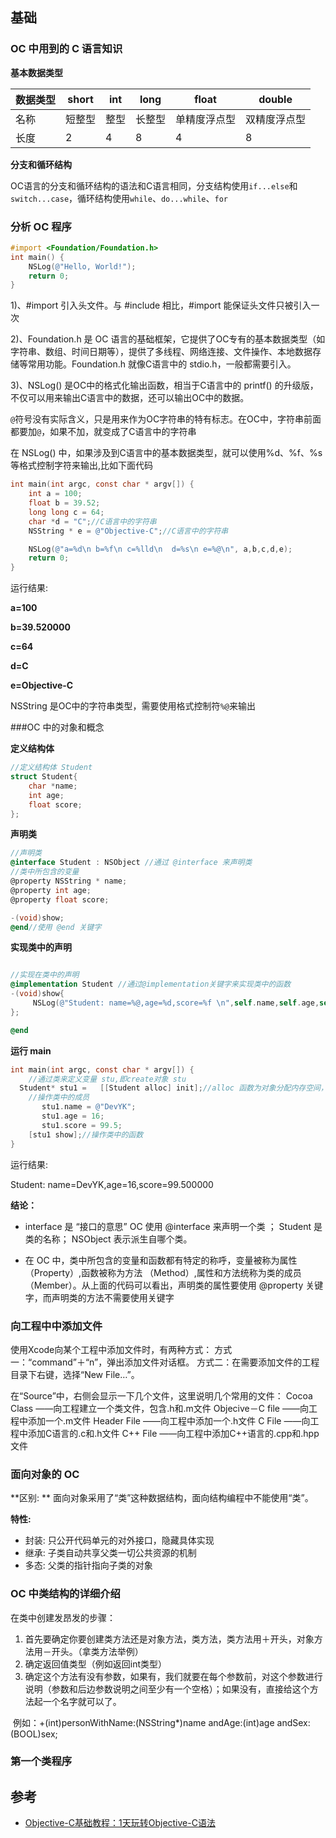## 基础

### OC 中用到的 C 语言知识

**基本数据类型**

| 数据类型 | short  | int  | long   | float        | double       |
| -------- | ------ | ---- | ------ | ------------ | ------------ |
| 名称     | 短整型 | 整型 | 长整型 | 单精度浮点型 | 双精度浮点型 |
| 长度     | 2      | 4    | 8      | 4            | 8            |

**分支和循环结构**

OC语言的分支和循环结构的语法和C语言相同，分支结构使用`if...else`和`switch...case`，循环结构使用`while`、`do...while`、`for`



### 分析 OC 程序

```objective-c
#import <Foundation/Foundation.h>
int main() {
    NSLog(@"Hello, World!");
    return 0;
}
```

1)、#import 引入头文件。与 #include 相比，#import 能保证头文件只被引入一次

2)、Foundation.h 是 OC 语言的基础框架，它提供了OC专有的基本数据类型（如字符串、数组、时间日期等），提供了多线程、网络连接、文件操作、本地数据存储等常用功能。Foundation.h 就像C语言中的 stdio.h，一般都需要引入。

3)、NSLog() 是OC中的格式化输出函数，相当于C语言中的 printf() 的升级版，不仅可以用来输出C语言中的数据，还可以输出OC中的数据。

`@`符号没有实际含义，只是用来作为OC字符串的特有标志。在OC中，字符串前面都要加`@`，如果不加，就变成了C语言中的字符串

在 NSLog() 中，如果涉及到C语言中的基本数据类型，就可以使用%d、%f、%s等格式控制字符来输出,比如下面代码

```objective-c
int main(int argc, const char * argv[]) {
    int a = 100;
    float b = 39.52;
    long long c = 64;
    char *d = "C";//C语言中的字符串
    NSString * e = @"Objective-C";//C语言中的字符串

    NSLog(@"a=%d\n b=%f\n c=%lld\n  d=%s\n e=%@\n", a,b,c,d,e);
    return 0;
}
```

运行结果:

**a=100**

 **b=39.520000**

 **c=64**

 **d=C**

 **e=Objective-C**

NSString 是OC中的字符串类型，需要使用格式控制符`%@`来输出



###OC 中的对象和概念

**定义结构体**

```c
//定义结构体 Student
struct Student{
    char *name;
    int age;
    float score;
};
```

**声明类**

```objective-c
//声明类
@interface Student : NSObject //通过 @interface 来声明类
//类中所包含的变量
@property NSString * name;
@property int age;
@property float score;

-(void)show;
@end//使用 @end 关键字
```

**实现类中的声明**

```objective-c

//实现在类中的声明
@implementation Student //通过@implementation关键字来实现类中的函数
-(void)show{
     NSLog(@"Student: name=%@,age=%d,score=%f \n",self.name,self.age,self.score);
};

@end

```

**运行 main**

```objective-c
int main(int argc, const char * argv[]) {
    //通过类来定义变量 stu,即create对象 stu
  Student* stu1 =   [[Student alloc] init];//alloc 函数为对象分配内存空间，init 函数会初始化对象
    //操作类中的成员
       stu1.name = @"DevYK";
       stu1.age = 16;
       stu1.score = 99.5;
    [stu1 show];//操作类中的函数
}
```

运行结果:

Student: name=DevYK,age=16,score=99.500000

**结论：**

- interface 是 “接口的意思” OC 使用 @interface 来声明一个类 ； Student 是类的名称； NSObject 表示派生自哪个类。

- 在 OC 中，类中所包含的变量和函数都有特定的称呼，变量被称为属性 （Property）,函数被称为方法 （Method）,属性和方法统称为类的成员（Member）。从上面的代码可以看出，声明类的属性要使用 @property 关键字，而声明类的方法不需要使用关键字

### 向工程中中添加文件

使用Xcode向某个工程中添加文件时，有两种方式：
方式一：“command”＋“n”，弹出添加文件对话框。
方式二：在需要添加文件的工程目录下右键，选择“New File…”。



在“Source”中，右侧会显示一下几个文件，这里说明几个常用的文件：
Cocoa Class    ——向工程建立一个类文件，包含.h和.m文件
Objecive－C file  ——向工程中添加一个.m文件
Header File     ——向工程中添加一个.h文件
C File          ——向工程中添加C语言的.c和.h文件
C++ File        ——向工程中添加C++语言的.cpp和.hpp文件



### 面向对象的 OC

**区别: ** 面向对象采用了“类”这种数据结构，面向结构编程中不能使用“类”。

**特性:**

- 封装: 只公开代码单元的对外接口，隐藏具体实现
- 继承: 子类自动共享父类一切公共资源的机制
- 多态: 父类的指针指向子类的对象



### OC 中类结构的详细介绍

在类中创建发昂发的步骤：

1. 首先要确定你要创建类方法还是对象方法，类方法，类方法用＋开头，对象方法用－开头。（拿类方法举例）
2. 确定返回值类型（例如返回int类型）
3. 确定这个方法有没有参数，如果有，我们就要在每个参数前，对这个参数进行说明（参数和后边参数说明之间至少有一个空格）；如果没有，直接给这个方法起一个名字就可以了。

​    例如：+(int)personWithName:(NSString*)name  andAge:(int)age andSex:(BOOL)sex;



### 第一个类程序



## 参考

- [Objective-C基础教程：1天玩转Objective-C语法](http://c.biancheng.net/cpp/objective_c/)

